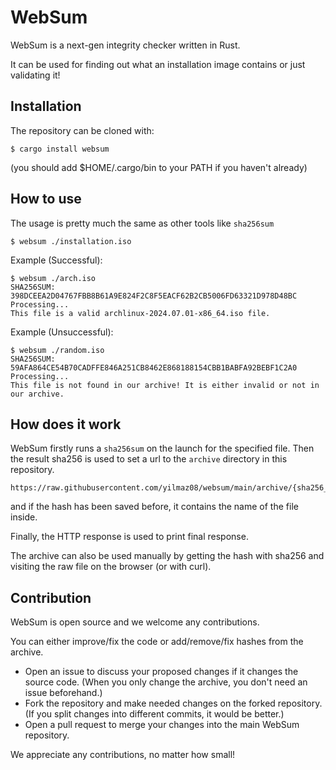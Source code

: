 # WebSum
WebSum is a next-gen integrity checker written in Rust.

It can be used for finding out what an installation image contains or just validating it!
## Installation
The repository can be cloned with:
```
$ cargo install websum
```
(you should add $HOME/.cargo/bin to your PATH if you haven't already)
## How to use
The usage is pretty much the same as other tools like `sha256sum`
```
$ websum ./installation.iso
```
Example (Successful):
```
$ websum ./arch.iso
SHA256SUM: 398DCEEA2D04767FBB8B61A9E824F2C8F5EACF62B2CB5006FD63321D978D48BC
Processing...
This file is a valid archlinux-2024.07.01-x86_64.iso file.
```
Example (Unsuccessful):
```
$ websum ./random.iso
SHA256SUM: 59AFA864CE54B70CADFFE846A251CB8462E868188154CBB1BABFA92BEBF1C2A0
Processing...
This file is not found in our archive! It is either invalid or not in our archive.
```
## How does it work
WebSum firstly runs a `sha256sum` on the launch for the specified file.
Then the result sha256 is used to set a url to the `archive` directory in this repository.
```
https://raw.githubusercontent.com/yilmaz08/websum/main/archive/{sha256_hash}
```
and if the hash has been saved before, it contains the name of the file inside.

Finally, the HTTP response is used to print final response.

The archive can also be used manually by getting the hash with sha256 and visiting the raw file on the browser (or with curl).

## Contribution
WebSum is open source and we welcome any contributions.

You can either improve/fix the code or add/remove/fix hashes from the archive.

- Open an issue to discuss your proposed changes if it changes the source code. (When you only change the archive, you don't need an issue beforehand.)
- Fork the repository and make needed changes on the forked repository. (If you split changes into different commits, it would be better.)
- Open a pull request to merge your changes into the main WebSum repository.

We appreciate any contributions, no matter how small!
